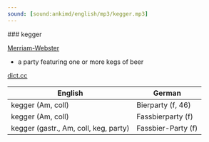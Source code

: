 ```yaml
---
sound: [sound:ankimd/english/mp3/kegger.mp3]
---
```


\### kegger

[Merriam-Webster](https://www.merriam-webster.com/dictionary/kegger)

- a party featuring one or more kegs of beer

[dict.cc](https://www.dict.cc/kegger)

| English        | German       |
| -------------- | ------------ |
| kegger (Am, coll) | Bierparty (f, 46) |
| kegger (Am, coll) | Fassbierparty (f) |
| kegger (gastr., Am, coll, keg, party) | Fassbier-Party (f) |
